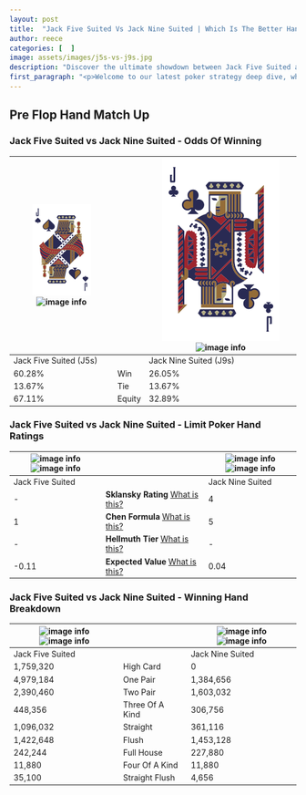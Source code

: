 ```yaml
---
layout: post
title:  "Jack Five Suited Vs Jack Nine Suited | Which Is The Better Hand In Poker? A Complete Guide"
author: reece
categories: [  ]
image: assets/images/j5s-vs-j9s.jpg
description: "Discover the ultimate showdown between Jack Five Suited and Jack Nine Suited in poker! Uncover the odds, strategies, and scenarios where one hand triumphs over the other. Get ready to up your poker game with this thrilling analysis."
first_paragraph: "<p>Welcome to our latest poker strategy deep dive, where we're pitting two distinct hands against each other in a high-stakes showdown: Jack Five Suited vs Jack Nine Suited.</p><p>In the dynamic world of poker, every decision counts, and knowing which hand holds the upper hand is key to your success at the table.</p><p>In this article, we'll dissect these two hands, explore the scenarios where one dominates the other, and equip you with the knowledge to make strategic choices that can tip the odds in your favor.</p><p>Get ready to unravel the intriguing dynamics of these poker hands and elevate your game to new heights.</p>"
---
```




[comment]: # (sp0)

## Pre Flop Hand Match Up

<div class="table hand-ratings" markdown="1"> 



### Jack Five Suited vs Jack Nine Suited - Odds Of Winning


    
| ![image info](assets/images/hand1/J.png) ![image info](assets/images/hand1/5s.png) |  | ![image info](assets/images/hand2/J.png) ![image info](assets/images/hand2/9s.png) |
| -------- | -------- | -------- |
| Jack Five Suited (J5s) |  | Jack Nine Suited (J9s) |
| 60.28% | Win | 26.05% |
| 13.67% | Tie | 13.67% |
| 67.11% | Equity | 32.89% |




[comment]: # (sp1)



### Jack Five Suited vs Jack Nine Suited - Limit Poker Hand Ratings


    
| ![image info](https://www.riverpairs.com/assets/images/hand1/J.png) ![image info](https://www.riverpairs.com/assets/images/hand1/5s.png) |  | ![image info](https://www.riverpairs.com/assets/images/hand2/J.png) ![image info](https://www.riverpairs.com/assets/images/hand2/9s.png) |
| -------- | -------- | -------- |
| Jack Five Suited |  | Jack Nine Suited |
| - | **Sklansky Rating** [What is this?](/sklansky-rating-explained) | 4 |
| 1 | **Chen Formula** [What is this?](/chen-formula-explained) | 5 |
| - | **Hellmuth Tier** [What is this?](/Hellmuth-tier-explained) | - |
| -0.11 | **Expected Value** [What is this?](/expected-value-explained) | 0.04 |




[comment]: # (sp2)



### Jack Five Suited vs Jack Nine Suited - Winning Hand Breakdown


    
| ![image info](https://www.riverpairs.com/assets/images/hand1/J.png) ![image info](https://www.riverpairs.com/assets/images/hand1/5s.png) |  | ![image info](https://www.riverpairs.com/assets/images/hand2/J.png) ![image info](https://www.riverpairs.com/assets/images/hand2/9s.png) |
| -------- | -------- | -------- |
| Jack Five Suited |  | Jack Nine Suited |
| 1,759,320 | High Card | 0 |
| 4,979,184 | One Pair | 1,384,656 |
| 2,390,460 | Two Pair | 1,603,032 |
| 448,356 | Three Of A Kind | 306,756 |
| 1,096,032 | Straight | 361,116 |
| 1,422,648 | Flush | 1,453,128 |
| 242,244 | Full House | 227,880 |
| 11,880 | Four Of A Kind | 11,880 |
| 35,100 | Straight Flush | 4,656 |




[comment]: # (sp3)



</div>

[comment]: # (sp4)



[comment]: # (sp5)

